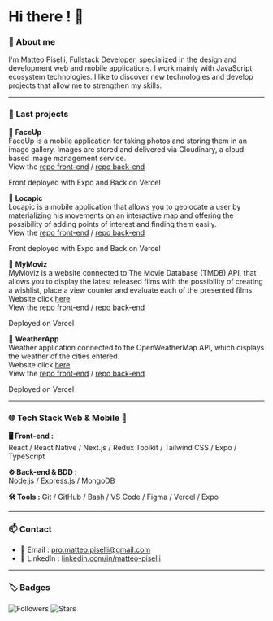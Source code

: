 # Hi there ! 👋

### 🧾 About me


I'm Matteo Piselli, Fullstack Developer, specialized in the design and development web and mobile applications. I work mainly with JavaScript ecosystem technologies. I like to discover new technologies and develop projects that allow me to strengthen my skills.

---

### 🚀 Last projects
🔹 **FaceUp**  
FaceUp is a mobile application for taking photos and storing them in an image gallery. Images are stored and delivered via Cloudinary, a cloud-based image management service.  
View the [repo front-end](https://github.com/MatteoPiselli/faceup-frontend) / [repo back-end](https://github.com/MatteoPiselli/faceup-backend)

Front deployed with Expo and Back on Vercel

🔹 **Locapic**  
Locapic is a mobile application that allows you to geolocate a user by materializing his movements on an interactive map and offering the possibility of adding points of interest and finding them easily.  
View the [repo front-end](https://github.com/MatteoPiselli/locapic-frontend) / [repo back-end](https://github.com/MatteoPiselli/locapic-backend)

Front deployed with Expo and Back on Vercel

🔹 **MyMoviz**  
MyMoviz is a website connected to The Movie Database (TMDB) API, that allows you to display the latest released films with the possibility of creating a wishlist, place a view counter and evaluate each of the presented films.  
Website click [here](https://mymoviz-frontend-matteo-pisellis-projects.vercel.app/)   
View the [repo front-end](https://github.com/MatteoPiselli/mymoviz-frontend) / [repo back-end](https://github.com/MatteoPiselli/mymoviz-backend)
     
Deployed on Vercel

🔹 **WeatherApp**  
Weather application connected to the OpenWeatherMap API, which displays the weather of the cities entered.   
Website click [here](https://weatherapp-frontend-matteo-pisellis-projects.vercel.app/)  
View the [repo front-end](https://github.com/MatteoPiselli/weatherapp-frontend) / [repo back-end](https://github.com/MatteoPiselli/weatherapp-backend)
  
Deployed on Vercel

---

### 🌐 Tech Stack Web & Mobile 📱

**🖥 Front-end :**  
React / React Native / Next.js / Redux Toolkit / Tailwind CSS / Expo / TypeScript

**⚙ Back-end & BDD :**  
Node.js / Express.js / MongoDB

**🛠 Tools :**
Git / GitHub / Bash / VS Code / Figma / Vercel / Expo

---

### 📫 Contact

- 📧 Email : [pro.matteo.piselli@gmail.com](mailto:pro.matteo.piselli@gmail.com)  
- 💼 LinkedIn : [linkedin.com/in/matteo-piselli](https://www.linkedin.com/in/matteo-piselli)  

---

### 🏷️ Badges

![Followers](https://img.shields.io/github/followers/MatteoPiselli?label=Abonnés&style=social)
![Stars](https://img.shields.io/github/stars/MatteoPiselli?style=social)
